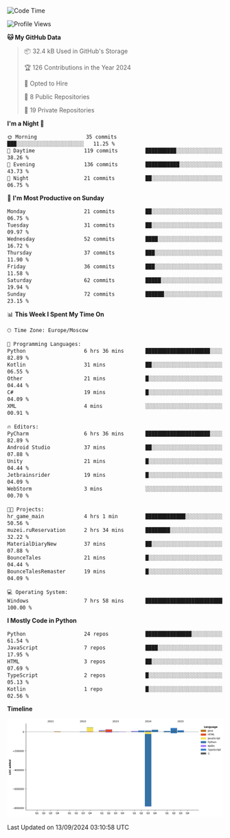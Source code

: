 <!--START_SECTION:waka-->
![Code Time](http://img.shields.io/badge/Code%20Time-514%20hrs%2035%20mins-blue)

![Profile Views](http://img.shields.io/badge/Profile%20Views-7-blue)

**🐱 My GitHub Data** 

> 📦 32.4 kB Used in GitHub's Storage 
 > 
> 🏆 126 Contributions in the Year 2024
 > 
> 💼 Opted to Hire
 > 
> 📜 8 Public Repositories 
 > 
> 🔑 19 Private Repositories 
 > 
**I'm a Night 🦉** 

```text
🌞 Morning                35 commits          ███░░░░░░░░░░░░░░░░░░░░░░   11.25 % 
🌆 Daytime                119 commits         ██████████░░░░░░░░░░░░░░░   38.26 % 
🌃 Evening                136 commits         ███████████░░░░░░░░░░░░░░   43.73 % 
🌙 Night                  21 commits          ██░░░░░░░░░░░░░░░░░░░░░░░   06.75 % 
```
📅 **I'm Most Productive on Sunday** 

```text
Monday                   21 commits          ██░░░░░░░░░░░░░░░░░░░░░░░   06.75 % 
Tuesday                  31 commits          ██░░░░░░░░░░░░░░░░░░░░░░░   09.97 % 
Wednesday                52 commits          ████░░░░░░░░░░░░░░░░░░░░░   16.72 % 
Thursday                 37 commits          ███░░░░░░░░░░░░░░░░░░░░░░   11.90 % 
Friday                   36 commits          ███░░░░░░░░░░░░░░░░░░░░░░   11.58 % 
Saturday                 62 commits          █████░░░░░░░░░░░░░░░░░░░░   19.94 % 
Sunday                   72 commits          ██████░░░░░░░░░░░░░░░░░░░   23.15 % 
```


📊 **This Week I Spent My Time On** 

```text
🕑︎ Time Zone: Europe/Moscow

💬 Programming Languages: 
Python                   6 hrs 36 mins       █████████████████████░░░░   82.89 % 
Kotlin                   31 mins             ██░░░░░░░░░░░░░░░░░░░░░░░   06.55 % 
Other                    21 mins             █░░░░░░░░░░░░░░░░░░░░░░░░   04.44 % 
C#                       19 mins             █░░░░░░░░░░░░░░░░░░░░░░░░   04.09 % 
XML                      4 mins              ░░░░░░░░░░░░░░░░░░░░░░░░░   00.91 % 

🔥 Editors: 
PyCharm                  6 hrs 36 mins       █████████████████████░░░░   82.89 % 
Android Studio           37 mins             ██░░░░░░░░░░░░░░░░░░░░░░░   07.88 % 
Unity                    21 mins             █░░░░░░░░░░░░░░░░░░░░░░░░   04.44 % 
Jetbrainsrider           19 mins             █░░░░░░░░░░░░░░░░░░░░░░░░   04.09 % 
WebStorm                 3 mins              ░░░░░░░░░░░░░░░░░░░░░░░░░   00.70 % 

🐱‍💻 Projects: 
hr_game_main             4 hrs 1 min         █████████████░░░░░░░░░░░░   50.56 % 
muzei.ruReservation      2 hrs 34 mins       ████████░░░░░░░░░░░░░░░░░   32.22 % 
MaterialDiaryNew         37 mins             ██░░░░░░░░░░░░░░░░░░░░░░░   07.88 % 
BounceTales              21 mins             █░░░░░░░░░░░░░░░░░░░░░░░░   04.44 % 
BounceTalesRemaster      19 mins             █░░░░░░░░░░░░░░░░░░░░░░░░   04.09 % 

💻 Operating System: 
Windows                  7 hrs 58 mins       █████████████████████████   100.00 % 
```

**I Mostly Code in Python** 

```text
Python                   24 repos            ███████████████░░░░░░░░░░   61.54 % 
JavaScript               7 repos             ████░░░░░░░░░░░░░░░░░░░░░   17.95 % 
HTML                     3 repos             ██░░░░░░░░░░░░░░░░░░░░░░░   07.69 % 
TypeScript               2 repos             █░░░░░░░░░░░░░░░░░░░░░░░░   05.13 % 
Kotlin                   1 repo              █░░░░░░░░░░░░░░░░░░░░░░░░   02.56 % 
```



**Timeline**

![Lines of Code chart](https://raw.githubusercontent.com/adlemx/adlemx/main/assets/bar_graph.png)


 Last Updated on 13/09/2024 03:10:58 UTC
<!--END_SECTION:waka-->
